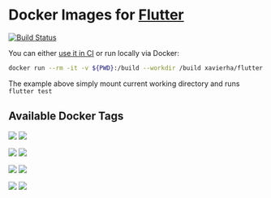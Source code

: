 # Docker Images for [Flutter](https://flutter.dev/) 

[![Build Status](https://api.cirrus-ci.com/github/cirruslabs/docker-images-flutter.svg)](https://cirrus-ci.com/github/cirruslabs/docker-images-flutter)

You can either [use it in CI](https://cirrus-ci.org/examples/#flutter) or run locally via Docker:

```bash
docker run --rm -it -v ${PWD}:/build --workdir /build xavierha/flutter:stable flutter test
```

The example above simply mount current working directory and runs `flutter test`

## Available Docker Tags

[![](https://images.microbadger.com/badges/version/xavierha/flutter:latest.svg)](https://microbadger.com/images/xavierha/flutter:latest) [![](https://images.microbadger.com/badges/image/xavierha/flutter:latest.svg)](https://microbadger.com/images/xavierha/flutter:latest)

[![](https://images.microbadger.com/badges/version/xavierha/flutter:stable.svg)](https://microbadger.com/images/xavierha/flutter:stable) [![](https://images.microbadger.com/badges/image/xavierha/flutter:stable.svg)](https://microbadger.com/images/xavierha/flutter:stable)

[![](https://images.microbadger.com/badges/version/xavierha/flutter:beta.svg)](https://microbadger.com/images/xavierha/flutter:beta) [![](https://images.microbadger.com/badges/image/xavierha/flutter:beta.svg)](https://microbadger.com/images/xavierha/flutter:beta)

[![](https://images.microbadger.com/badges/version/xavierha/flutter:dev.svg)](https://microbadger.com/images/xavierha/flutter:dev) [![](https://images.microbadger.com/badges/image/xavierha/flutter:dev.svg)](https://microbadger.com/images/xavierha/flutter:dev)

